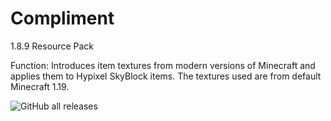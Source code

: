 # Compliment
1.8.9 Resource Pack

Function: 
Introduces item textures from modern versions of Minecraft and applies them to Hypixel SkyBlock items. The textures used are from default Minecraft 1.19.

![GitHub all releases](https://img.shields.io/github/downloads/ActuallyAssets/Compliment/total)
